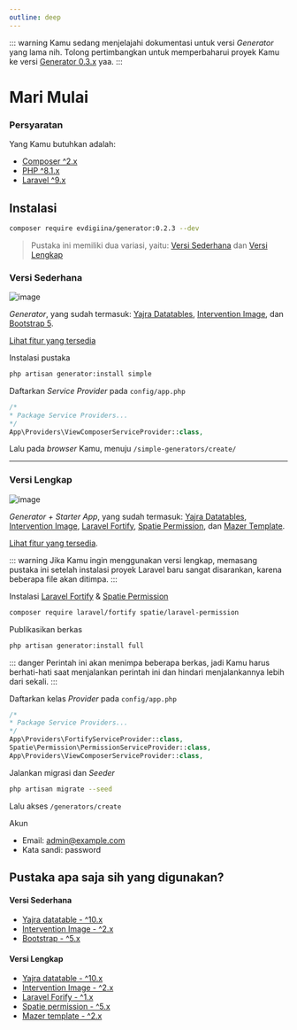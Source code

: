 ```yaml
---
outline: deep
---
```


::: warning
Kamu sedang menjelajahi dokumentasi untuk versi _Generator_ yang lama nih. Tolong pertimbangkan untuk memperbaharui proyek Kamu ke versi [Generator 0.3.x](/id/introduction) yaa.
:::

# Mari Mulai

### Persyaratan

Yang Kamu butuhkan adalah:
 - [Composer ^2.x](https://getcomposer.org/)
 - [PHP ^8.1.x](https://www.php.net/releases/8.1/en.php)
 - [Laravel ^9.x](http://laravel.com/)

## Instalasi

```sh
composer require evdigiina/generator:0.2.3 --dev
```
> Pustaka ini memiliki dua variasi, yaitu: [Versi Sederhana](#simple-version) dan [Versi Lengkap](#full-version)

### Versi Sederhana

 ![image](https://user-images.githubusercontent.com/62506582/219941448-94c46fca-6a9f-422b-bdd1-29f642c3ccf6.png)

_Generator_, yang sudah termasuk: [Yajra Datatables](https://yajrabox.com/docs/laravel-datatables/master/installation), [Intervention Image](https://image.intervention.io/v2), dan [Bootstrap 5](https://getbootstrap.com/).

[Lihat fitur yang tersedia](features.md)
  
Instalasi pustaka

```sh
php artisan generator:install simple
```

Daftarkan _Service Provider_ pada `config/app.php`

```php
/*
* Package Service Providers...
*/
App\Providers\ViewComposerServiceProvider::class,
```
  
Lalu pada _browser_ Kamu, menuju ```/simple-generators/create/```
  
<hr>

### Versi Lengkap

![image](https://user-images.githubusercontent.com/62506582/219942571-63c42764-1702-4df3-b165-4217e5558713.png)

_Generator + Starter App_, yang sudah termasuk: [Yajra Datatables](https://yajrabox.com/docs/laravel-datatables/master/installation), [Intervention Image](https://image.intervention.io/v2), [Laravel Fortify](https://laravel.com/docs/9.x/fortify), [Spatie Permission](https://spatie.be/docs/laravel-permission/v5/installation-laravel), dan [Mazer Template](https://github.com/zuramai/mazer).

[Lihat fitur yang tersedia](features.md#full-version).


::: warning
Jika Kamu ingin menggunakan versi lengkap, memasang pustaka ini setelah instalasi proyek Laravel baru sangat disarankan, karena beberapa file akan ditimpa.
:::

Instalasi [Laravel Fortify](https://laravel.com/docs/9.x/fortify) & [Spatie Permission](https://spatie.be/docs/laravel-permission/v5/installation-laravel)


```sh
composer require laravel/fortify spatie/laravel-permission
```

Publikasikan berkas

```sh
php artisan generator:install full
```

::: danger
Perintah ini akan menimpa beberapa berkas, jadi Kamu harus berhati-hati saat menjalankan perintah ini dan hindari menjalankannya lebih dari sekali.
:::
 

Daftarkan kelas _Provider_ pada `config/app.php`

```php
/*
* Package Service Providers...
*/
App\Providers\FortifyServiceProvider::class,
Spatie\Permission\PermissionServiceProvider::class,
App\Providers\ViewComposerServiceProvider::class,
```

Jalankan migrasi dan _Seeder_

```sh
php artisan migrate --seed
```

Lalu akses ```/generators/create```

Akun

- Email: admin@example.com
- Kata sandi: password

## Pustaka apa saja sih yang digunakan? 

#### Versi Sederhana

- [Yajra datatable - ^10.x](https://yajrabox.com/docs/laravel-datatables/master/installation)
- [Intervention Image - ^2.x](https://image.intervention.io/v2)
- [Bootstrap - ^5.x](https://getbootstrap.com/)
  
#### Versi Lengkap

- [Yajra datatable - ^10.x](https://yajrabox.com/docs/laravel-datatables/master/installation)
- [Intervention Image - ^2.x](https://image.intervention.io/v2)
- [Laravel Forify - ^1.x](https://laravel.com/docs/9.x/fortify)
- [Spatie permission - ^5.x](https://github.com/spatie/laravel-permission)
- [Mazer template - ^2.x](https://github.com/zuramai/mazer/) 